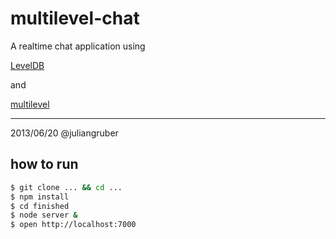 # multilevel-chat

A realtime chat application using

  [LevelDB](https://github.com/rvagg/node-levelup)

and

  [multilevel](https://github.com/juliangruber/multilevel)



---
2013/06/20 @juliangruber

## how to run

```bash
$ git clone ... && cd ...
$ npm install
$ cd finished
$ node server &
$ open http://localhost:7000
```
